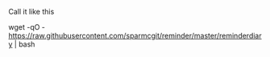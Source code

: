 Call it like this

wget -qO - https://raw.githubusercontent.com/sparmcgit/reminder/master/reminderdiary | bash
